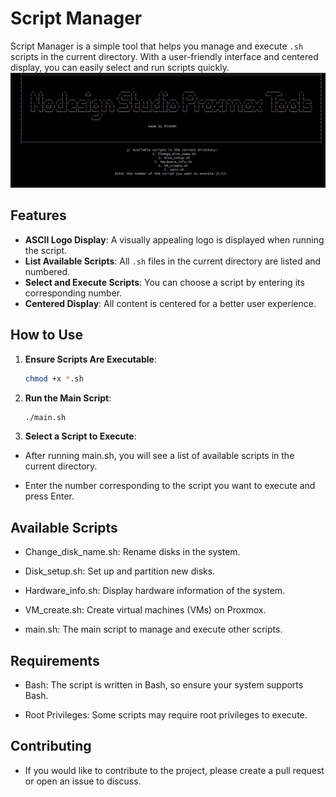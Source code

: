 # Script Manager

Script Manager is a simple tool that helps you manage and execute `.sh` scripts in the current directory. With a user-friendly interface and centered display, you can easily select and run scripts quickly.
![ScreenShot](ScreenShot.png "Title")

## Features

- **ASCII Logo Display**: A visually appealing logo is displayed when running the script.
- **List Available Scripts**: All `.sh` files in the current directory are listed and numbered.
- **Select and Execute Scripts**: You can choose a script by entering its corresponding number.
- **Centered Display**: All content is centered for a better user experience.

## How to Use

1. **Ensure Scripts Are Executable**:
   ```bash
   chmod +x *.sh
2. **Run the Main Script**:
    ```bash
    ./main.sh
3. **Select a Script to Execute**:

- After running main.sh, you will see a list of available scripts in the current directory.

- Enter the number corresponding to the script you want to execute and press Enter.

## Available Scripts
- Change_disk_name.sh: Rename disks in the system.

- Disk_setup.sh: Set up and partition new disks.

- Hardware_info.sh: Display hardware information of the system.

- VM_create.sh: Create virtual machines (VMs) on Proxmox.

- main.sh: The main script to manage and execute other scripts.

## Requirements
- Bash: The script is written in Bash, so ensure your system supports Bash.

- Root Privileges: Some scripts may require root privileges to execute.

## Contributing
- If you would like to contribute to the project, please create a pull request or open an issue to discuss.

